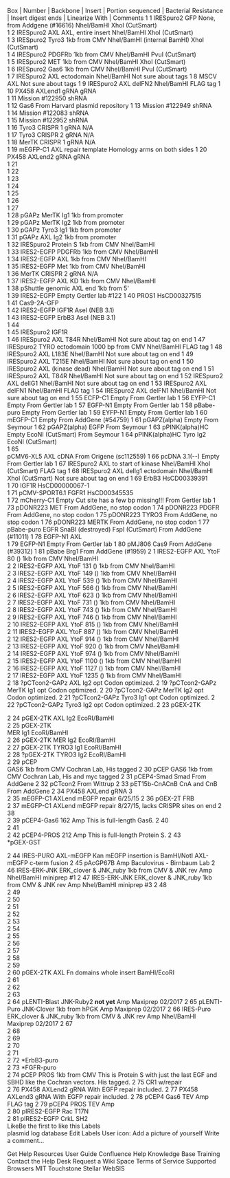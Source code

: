 
Box | Number | Backbone | Insert | Portion sequenced | Bacterial Resistance | Insert digest ends | Linearize With | Comments
1	1	IRESpuro2	GFP	None, from Addgene (#16616)	 	NheI/BamHI	XhoI (CutSmart)	 
1	2	IRESpuro2	AXL	AXL, entire insert	 	NheI/BamHI	XhoI (CutSmart)	 
1	3	IRESpuro2	Tyro3	1kb from CMV	 	NheI/BamHI (internal BamHI)	XhoI (CutSmart)	 
1	4	IRESpuro2	PDGFRb	1kb from CMV	 	NheI/BamHI	PvuI (CutSmart)	 
1	5	IRESpuro2	MET	1kb from CMV	 	NheI/BamHI	XhoI (CutSmart)	 
1	6	IRESpuro2	Gas6	1kb from CMV	 	NheI/BamHI	PvuI (CutSmart)	 
1	7	IRESpuro2	AXL ectodomain	 	 	NheI/BamHI	 	Not sure about tags
1	8	MSCV	AXL	 	 	 	 	Not sure about tags
1	9	IRESpuro2	AXL delFN2	 	 	NheI/BamHI	 	FLAG tag
1	10	PX458	AXLend1 gRNA	gRNA	 	 	 	 
1	11	 	Mission #122950 shRNA	 	 	 	 	 
1	12	 	Gas6	 	 	 	 	From Harvard plasmid repository
1	13	 	Mission #122949 shRNA	 	 	 	 	 
1	14	 	Mission #122083 shRNA	 	 	 	 	 
1	15	 	Mission #122952 shRNA	 	 	 	 	 
1	16	 	Tyro3 CRISPR 1	gRNA	 	N/A	 	 
1	17	 	Tyro3 CRISPR 2	gRNA	 	N/A	 	 
1	18	 	MerTK CRISPR 1	gRNA	 	N/A	 	 
1	19	mEGFP-C1	AXL repair template	 	 	 	 	Homology arms on both sides
1	20	PX458	AXLend2 gRNA	gRNA	 	 	 	 
1	21	 	 	 	 	 	 	 
1	22	 	 	 	 	 	 	 
1	23	 	 	 	 	 	 	 
1	24	 	 	 	 	 	 	 
1	25	 	 	 	 	 	 	 
1	26	 	 	 	 	 	 	 
1	27	 	 	 	 	 	 	 
1	28	pGAPz	MerTK Ig1	1kb from promoter	 	 	 	 
1	29	pGAPz	MerTK Ig2	1kb from promoter	 	 	 	 
1	30	pGAPz	Tyro3 Ig1	1kb from promoter	 	 	 	 
1	31	pGAPz	AXL Ig2	1kb from promoter	 	 	 	 
1	32	IRESpuro2	Protein S	1kb from CMV	 	NheI/BamHI	 	 
1	33	IRES2-EGFP	PDGFRb	1kb from CMV	 	NheI/BamHI	 	 
1	34	IRES2-EGFP	AXL	1kb from CMV	 	NheI/BamHI	 	 
1	35	IRES2-EGFP	Met	1kb from CMV	 	NheI/BamHI	 	 
1	36	 	MerTK CRISPR 2	gRNA	 	N/A	 	 
1	37	IRES2-EGFP	AXL KD	1kb from CMV	 	NheI/BamHI	 	 
1	38	pShuttle	genomic AXL end	1kb from 5'	 	 	 	 
1	39	IRES2-EGFP	Empty	 	 	 	 	Gertler lab #122
1	40	 	PROS1	HsCD00327515	 	 	 	 
1	41	 	Cas9-2A-GFP	 	 	 	 	 
1	42	IRES2-EGFP	IGF1R	 	 	 	AseI (NEB 3.1)	 
1	43	IRES2-EGFP	ErbB3	 	 	 	AseI (NEB 3.1)	 
1	44	 	 	 	 	 	 	 
1	45	IRESpuro2	IGF1R	 	 	 	 	 
1	46	IRESpuro2	AXL T84R	 	 	NheI/BamHI	 	Not sure about tag on end
1	47	IRESpuro2	TYRO ectodomain	1000 bp from CMV	 	NheI/BamHI	 	FLAG tag
1	48	IRESpuro2	AXL L183E	 	 	NheI/BamHI	 	Not sure about tag on end
1	49	IRESpuro2	AXL T215E	 	 	NheI/BamHI	 	Not sure about tag on end
1	50	IRESpuro2	AXL (kinase dead)	 	 	NheI/BamHI	 	Not sure about tag on end
1	51	IRESpuro2	AXL T84R	 	 	NheI/BamHI	 	Not sure about tag on end
1	52	IRESpuro2	AXL delIG1	 	 	NheI/BamHI	 	Not sure about tag on end
1	53	IRESpuro2	AXL delFN1	 	 	NheI/BamHI	 	FLAG tag
1	54	IRESpuro2	AXL delFN1	 	 	NheI/BamHI	 	Not sure about tag on end
1	55	ECFP-C1	Empty	 	 	 	 	From Gertler lab
1	56	EYFP-C1	Empty	 	 	 	 	From Gertler lab
1	57	EGFP-N1	Empty	 	 	 	 	From Gertler lab
1	58	pBabe-puro	Empty	 	 	 	 	From Gertler lab
1	59	EYFP-N1	Empty	 	 	 	 	From Gertler lab
1	60	mEGFP-C1	Empty	 	 	 	 	From AddGene (#54759)
1	61	pGAPZ(alpha)	Empty	 	 	 	 	From Seymour
1	62	pGAPZ(alpha)	EGFP	 	 	 	 	From Seymour
1	63	pPINK(alpha)HC	Empty	 	 	 	EcoNI (CutSmart)	From Seymour
1	64	pPINK(alpha)HC	Tyro Ig2	 	 	 	EcoNI (CutSmart)	 
1	65	
pCMV6-XL5
AXL cDNA	 	 	 	 	From Origene (sc112559)
1	66	pcDNA 3.1(--)	Empty	 	 	 	 	From Gertler lab
1	67	IRESpuro2	AXL to start of kinase	 	 	NheI/BamHI	XhoI (CutSmart)	FLAG tag
1	68	IRESpuro2	AXL delIg1 ectodomain	 	 	NheI/BamHI	XhoI (CutSmart)	Not sure about tag on end
1	69	 	ErbB3	HsCD00339391	 	 	 	 
1	70	 	IGF1R	HsCD00000067-1	 	 	 	 
1	71	pCMV-SPORT6.1	FGFR1	HsCD00345535	 	 	 	 
1	72	mCherry-C1	Empty	 	 	 	 	Cut site has a few bp missing!!! From Gertler lab
1	73	pDONR223	MET	 	 	 	 	From AddGene, no stop codon
1	74	pDONR223	PDGFR	 	 	 	 	From AddGene, no stop codon
1	75	pDONR223	TYRO3	 	 	 	 	From AddGene, no stop codon
1	76	pDONR223	MERTK	 	 	 	 	From AddGene, no stop codon
1	77	pBabe-puro	EGFR	 	 	SnaBI (destroyed)	FspI (CutSmart)	From AddGene (#11011)
1	78	EGFP-N1	AXL	 	 	 	 	 
1	79	EGFP-N1	Empty	 	 	 	 	From Gertler lab
1	80	pMJ806	Cas9	 	 	 	 	From AddGene (#39312)
1	81	pBabe	Brg1	 	 	 	 	From AddGene (#1959)
2	1	IRES2-EGFP	AXL YtoF 80 ()	1kb from CMV	 	NheI/BamHI	 	 
2	2	IRES2-EGFP	AXL YtoF 131 ()	1kb from CMV	 	NheI/BamHI	 	 
2	3	IRES2-EGFP	AXL YtoF 149 ()	1kb from CMV	 	NheI/BamHI	 	 
2	4	IRES2-EGFP	AXL YtoF 539 ()	1kb from CMV	 	NheI/BamHI	 	 
2	5	IRES2-EGFP	AXL YtoF 566 ()	1kb from CMV	 	NheI/BamHI	 	 
2	6	IRES2-EGFP	AXL YtoF 623 ()	1kb from CMV	 	NheI/BamHI	 	 
2	7	IRES2-EGFP	AXL YtoF 731 ()	1kb from CMV	 	NheI/BamHI	 	 
2	8	IRES2-EGFP	AXL YtoF 743 ()	1kb from CMV	 	NheI/BamHI	 	 
2	9	IRES2-EGFP	AXL YtoF 746 ()	1kb from CMV	 	NheI/BamHI	 	 
2	10	IRES2-EGFP	AXL YtoF 815 ()	1kb from CMV	 	NheI/BamHI	 	 
2	11	IRES2-EGFP	AXL YtoF 887 ()	1kb from CMV	 	NheI/BamHI	 	 
2	12	IRES2-EGFP	AXL YtoF 914 ()	1kb from CMV	 	NheI/BamHI	 	 
2	13	IRES2-EGFP	AXL YtoF 920 ()	1kb from CMV	 	NheI/BamHI	 	 
2	14	IRES2-EGFP	AXL YtoF 974 ()	1kb from CMV	 	NheI/BamHI	 	 
2	15	IRES2-EGFP	AXL YtoF 1100 ()	1kb from CMV	 	NheI/BamHI	 	 
2	16	IRES2-EGFP	AXL YtoF 1127 ()	1kb from CMV	 	NheI/BamHI	 	 
2	17	IRES2-EGFP	AXL YtoF 1235 ()	1kb from CMV	 	NheI/BamHI	 	 
2	18	?pCTcon2-GAPz	AXL Ig2 opt	 	 	 	 	Codon optimized.
2	19	?pCTcon2-GAPz	MerTK Ig1 opt	 	 	 	 	Codon optimized.
2	20	?pCTcon2-GAPz	MerTK Ig2 opt	 	 	 	 	Codon optimized.
2	21	?pCTcon2-GAPz	Tyro3 Ig1 opt	 	 	 	 	Codon optimized.
2	22	?pCTcon2-GAPz	Tyro3 Ig2 opt	 	 	 	 	Codon optimized.
2	23	pGEX-2TK	
 
 	 	 	 	 
2	24	pGEX-2TK	AXL Ig2	 	 	EcoRI/BamHI	 	 
2	25	pGEX-2TK	
MER Ig1
 	 	EcoRI/BamHI	 	 
2	26	pGEX-2TK	MER Ig2	 	 	EcoRI/BamHI	 	 
2	27	pGEX-2TK	TYRO3 Ig1	 	 	EcoRI/BamHI	 	 
2	28	?pGEX-2TK	TYRO3 Ig2	 	 	EcoRI/BamHI	 	 
2	29	pCEP	
GAS6
1kb from CMV	 	 	 	Cochran Lab, His tagged
2	30	pCEP	GAS6	1kb from CMV	 	 	 	Cochran Lab, His and myc tagged
2	31	pCEP4-Smad	Smad	 	 	 	 	From AddGene
2	32	pCTcon2	 	 	 	 	 	From Wittrup
2	33	pET15b-CnACnB	CnA and CnB	 	 	 	 	From AddGene
2	34	PX458	AXLend gRNA 3	 	 	 	 	 
2	35	mEGFP-C1	AXLend mEGFP repair	 	 	 	 	6/25/15
2	36	pGEX-2T	FRB	 	 	 	 	 
2	37	mEGFP-C1	AXLend mEGFP repair	 	 	 	 	8/27/15, lacks CRISPR sites on end
2	38	 	 	 	 	 	 	 
2	39	pCEP4-Gas6	162	 	Amp	 	 	This is full-length Gas6.
2	40	 	 	 	 	 	 	 
2	41	 	 	 	 	 	 	 
2	42	pCEP4-PROS	212	 	Amp	 	 	This is full-length Protein S.
2	43	
*pGEX-GST
 	 	 	 	 	 
2	44	IRES-PURO	AXL-mEGFP	 	Kan	mEGFP insertion is BamHI/NotI	 	AXL-mEGFP c-term fusion
2	45	pAcGP67B	 	 	Amp	 	 	Baculovirus - Birnbaum Lab
2	46	IRES-ERK-JNK	ERK_clover & JNK_ruby	1kb from CMV & JNK rev	Amp	NheI/BamHI	 	miniprep #1
2	47	IRES-ERK-JNK	ERK_clover & JNK_ruby	1kb from CMV & JNK rev	Amp	NheI/BamHI	 	miniprep #3
2	48	 	 	 	 	 	 	 
2	49	 	 	 	 	 	 	 
2	50	 	 	 	 	 	 	 
2	51	 	 	 	 	 	 	 
2	52	 	 	 	 	 	 	 
2	53	 	 	 	 	 	 	 
2	54	 	 	 	 	 	 	 
2	55	 	 	 	 	 	 	 
2	56	 	 	 	 	 	 	 
2	57	 	 	 	 	 	 	 
2	58	 	 	 	 	 	 	 
2	59	 	 	 	 	 	 	 
2	60	pGEX-2TK	AXL Fn domains	whole insert	 	BamHI/EcoRI	 	 
2	61	 	 	 	 	 	 	 
2	62	 	 	 	 	 	 	 
2	63	 	 	 	 	 	 	 
2	64	pLENTI-Blast	JNK-Ruby2	****not yet****	Amp	 	 	Maxiprep 02/2017
2	65	pLENTI-Puro	JNK-Clover	1kb from hPGK	Amp	 	 	Maxiprep 02/2017
2	66	IRES-Puro	ERK_clover & JNK_ruby	1kb from CMV & JNK rev	Amp	NheI/BamHI	 	Maxiprep 02/2017
2	67	 	 	 	 	 	 	 
2	68	 	 	 	 	 	 	 
2	69	 	 	 	 	 	 	 
2	70	 	 	 	 	 	 	 
2	71	 	 	 	 	 	 	 
2	72	*ErbB3-puro	 	 	 	 	 	 
2	73	*FGFR-puro	 	 	 	 	 	 
2	74	pCEP	PROS	1kb from CMV	 	 	 	This is Protein S with just the last EGF and SBHD like the Cochran vectors. His tagged.
2	75	 	CR1 w/repair	 	 	 	 	 
2	76	PX458	AXLend2 gRNA	 	 	 	 	With EGFP repair included.
2	77	PX458	AXLend3 gRNA	 	 	 	 	With EGFP repair included.
2	78	pCEP4	Gas6 TEV	 	Amp	 	 	FLAG tag
2	79	pCEP4	PROS TEV	 	Amp	 	 	 
2	80	pIRES2-EGFP	Rac T17N	 	 	 	 	 
2	81	pIRES2-EGFP	CrkL SH2	 	 	 	 	 
LikeBe the first to like this	Labels	
plasmid log database Edit Labels
User icon: Add a picture of yourself
Write a comment…

Get Help
Resources
User Guide
Confluence Help
Knowledge Base
Training
Contact the Help Desk
Request a Wiki Space
Terms of Service
Supported Browsers
MIT Touchstone
Stellar
WebSIS
